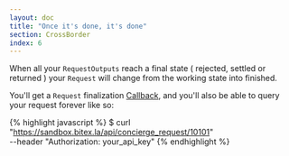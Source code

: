 ```yaml
---
layout: doc
title: "Once it's done, it's done"
section: CrossBorder
index: 6
---
```


When all your `RequestOutputs` reach a final state (
<span class="badge badge-warning">rejected</span>,
<span class="badge badge-success">settled</span> or 
<span class="badge badge-danger">returned</span>
) your `Request` will change from the
<span class="badge badge-primary">working</span> state into
<span class="badge badge-success">finished</span>.

You'll get a `Request` finalization [Callback](https://developers.bitex.la/?version=latest#fbe8a54d-6785-4e9f-bc4d-f6cfe9e10f6a),
and you'll also be able to query your request forever like so:

{% highlight javascript %}
$ curl "https://sandbox.bitex.la/api/concierge_request/10101" \
  --header "Authorization: your_api_key"
{% endhighlight %}
